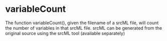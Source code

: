 # variableCount

The function variableCount(), given the filename of a srcML file, will count
the number of variables in that srcML file. srcML can be generated from the original source
using the srcML tool (available separately)
